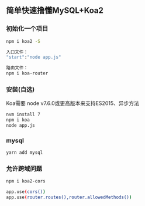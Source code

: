 ## 简单快速撸懂MySQL+Koa2
### 初始化一个项目
```bash
npm i koa2 -S

入口文件：
"start":"node app.js"

路由文件：
npm i koa-router
```

### 安装(自选)
Koa需要 node v7.6.0或更高版本来支持ES2015、异步方法
```bash
nvm install 7
npm i koa
node app.js
```

### mysql
```bash
yarn add mysql
```

### 允许跨域问题
```bash
npm i koa2-cors

app.use(cors())
app.use(router.routes(),router.allowedMethods())
```